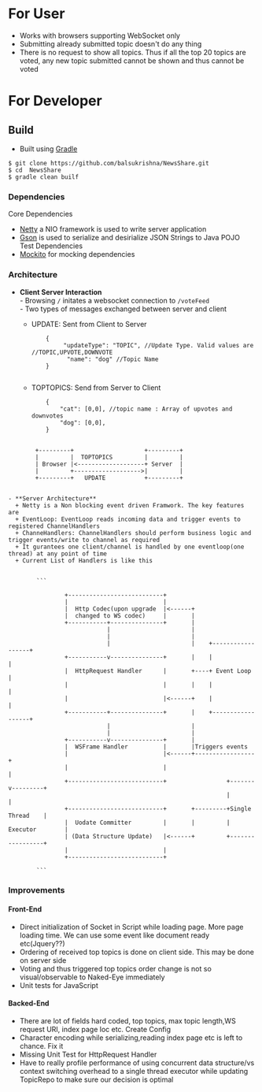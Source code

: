 # For User
 * Works with browsers supporting WebSocket only
 * Submitting already submitted topic doesn't do any thing
 * There is no request to show all topics. Thus if all the top 20 topics are voted, any new topic submitted cannot be shown
   and thus cannot be voted

# For Developer

## Build
- Built using [Gradle](https://gradle.org/)

```
$ git clone https://github.com/balsukrishna/NewsShare.git
$ cd  NewsShare
$ gradle clean builf
```

### Dependencies
 Core Dependencies
   + [Netty](http://netty.io/) a NIO framework is used to write server application
   + [Gson](https://github.com/google/gson) is used to serialize and desirialize JSON Strings to Java POJO  
 Test Dependencies
   + [Mockito](https://github.com/mockito/mockito) for mocking dependencies
  
### Architecture
   - **Client Server Interaction**  
    - Browsing `/` initates a websocket connection to `/voteFeed`  
    - Two types of messages exchanged between server and client    
    
       + UPDATE: Sent from Client to Server
            ```
                {
                     "updateType": "TOPIC", //Update Type. Valid values are //TOPIC,UPVOTE,DOWNVOTE
                      "name": "dog" //Topic Name
                }
              
            ```
       + TOPTOPICS: Send from Server to Client

            ```
                {
                    "cat": [0,0], //topic name : Array of upvotes and downvotes
                    "dog": [0,0],
                }

            ``` 
            ```

             +---------+                    +---------+
             |         |  TOPTOPICS         |         |
             | Browser |<-------------------+ Server  |
             |         +------------------->|         |
             +---------+   UPDATE           +---------+


            ```  
      
    - **Server Architecture**  
      + Netty is a Non blocking event driven Framwork. The key features are
      + EventLoop: EventLoop reads incoming data and trigger events to registered ChannelHandlers  
      + ChanneHandlers: ChannelHandlers should perform business logic and trigger events/write to channel as required  
      + It gurantees one client/channel is handled by one eventloop(one thread) at any point of time  
      + Current List of Handlers is like this  
         

            ```

                    +---------------------------+
                    |                           |
                    |  Http Codec(upon upgrade  |<------+
                    |  changed to WS codec)     |       |
                    +-----------+---------------+       |
                                |                       |
                                |                       |
                                |                       |    +------------------+
                    +-----------v---------------+       |    |                  |
                    |  HttpRequest Handler      |       +----+ Event Loop       |
                    |                           |       |    |                  |
                    |                           |<------+    |                  |
                    +-----------+---------------+       |    +------------------+
                                |                       |
                                |                       |
                    +-----------v---------------+       |
                    |  WSFrame Handler          |       |Triggers events
                    |                           |<------+-----------------+
                    |                           |                         |
                    +---------------------------+                 +-------v---------+
                                                                  |                 |
                    +---------------------------+       +---------+Single Thread    |
                    |  Uodate Committer         |       |         | Executor        |
                    | (Data Structure Update)   |<------+         +-----------------+
                    |                           |
                    +---------------------------+

            ```  

     
       
### Improvements  

#### Front-End
  - Direct initialization of Socket in Script while loading page. More page loading time. 
   We can use some event like document ready etc(Jquery??)
  - Ordering of received top topics is done on client side. This may be done on server side
  - Voting and thus triggered top topics order change is not so visual/observable to Naked-Eye immediately
  - Unit tests for JavaScript 

#### Backed-End   
  - There are lot of fields hard coded, top topics, max topic length,WS request URI, index page loc etc. Create Config
  - Character encoding while serializing,reading index page etc is left to chance. Fix it  
  - Missing Unit Test for HttpRequest Handler
  - Have to really profile performance of using concurrent data structure/vs context switching overhead to a single thread executor while updating TopicRepo to make sure our decision is optimal
   


   
